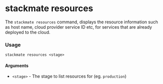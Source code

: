 # stackmate resources

The `stackmate resources` command, displays the resource information such as host name, cloud provider service ID etc, for services that are already deployed to the cloud.

### Usage

```
stackmate resources <stage>
```

#### Arguments

* `<stage>` - The stage to list resources for (eg. `production`)
